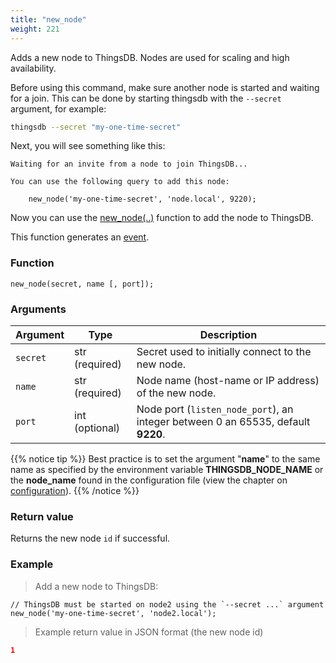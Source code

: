 ```yaml
---
title: "new_node"
weight: 221
---
```


Adds a new node to ThingsDB. Nodes are used for scaling and high availability.

Before using this command, make sure another node is started and waiting for a join. This can be done by starting thingsdb with the `--secret` argument, for example:

```bash
thingsdb --secret "my-one-time-secret"
```

Next, you will see something like this:

```text
Waiting for an invite from a node to join ThingsDB...

You can use the following query to add this node:

    new_node('my-one-time-secret', 'node.local', 9220);
```

Now you can use the [new_node(..)](../new_node) function to add the node to ThingsDB.

This function generates an [event](../../overview/events).

### Function

`new_node(secret, name [, port]);`

### Arguments

Argument | Type | Description
-------- | ---- | -----------
`secret` | str (required) | Secret used to initially connect to the new node.
`name` | str (required) | Node name (host-name or IP address) of the new node.
`port` | int (optional) | Node port (`listen_node_port`), an integer between 0 an 65535, default **9220**.

{{% notice tip %}}
Best practice is to set the argument "**name**" to the same name as specified by the environment variable **THINGSDB_NODE_NAME** or the **node_name** found in the configuration file (view the chapter on [configuration](../../getting-started/configuration)).
{{% /notice %}}

### Return value

Returns the new node `id` if successful.

### Example

> Add a new node to ThingsDB:

```thingsdb,syntax_only,@t
// ThingsDB must be started on node2 using the `--secret ...` argument
new_node('my-one-time-secret', 'node2.local');
```

> Example return value in JSON format (the new node id)

```json
1
```
